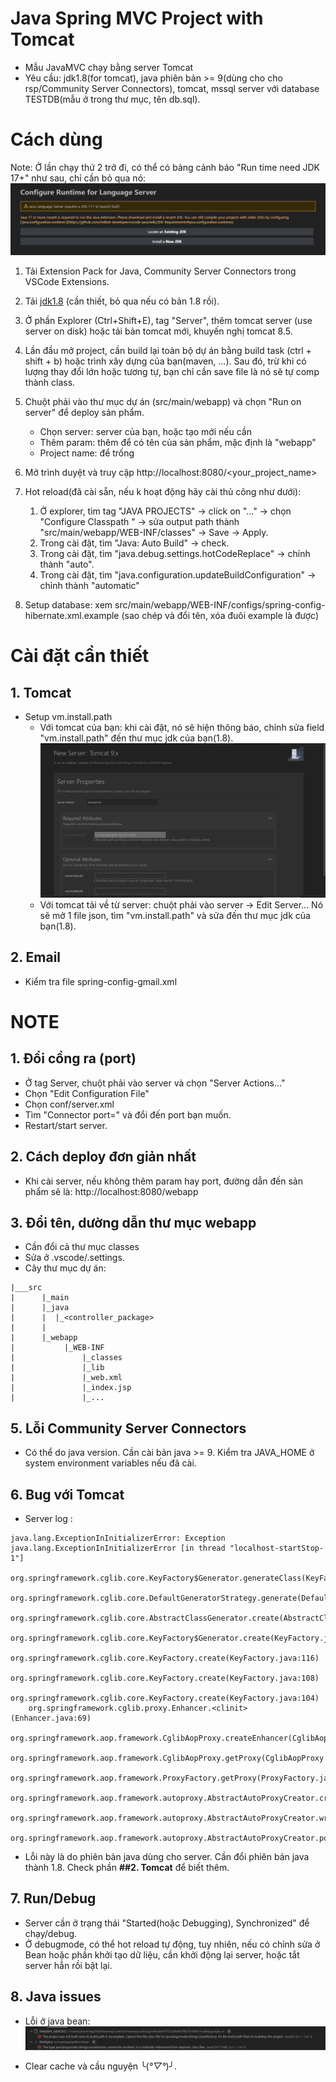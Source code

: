 # Java Spring MVC Project with Tomcat 

- Mẫu JavaMVC chạy bằng server Tomcat
- Yêu cầu: jdk1.8(for tomcat), java phiên bản >= 9(dùng cho cho rsp/Community Server Connectors), tomcat, mssql server với database TESTDB(mẫu ở trong thư mục, tên db.sql).

# Cách dùng
Note: Ở lần chạy thứ 2 trở đi, có thể có bảng cảnh báo "Run time need JDK 17+" như sau, chỉ cần bỏ qua nó:
![alt text](setup/warn.png)

1. Tải Extension Pack for Java, Community Server Connectors trong VSCode Extensions.
2. Tải [jdk1.8](https://www.oracle.com/java/technologies/javase/javase8-archive-downloads.html) (cần thiết, bỏ qua nếu có bản 1.8 rồi).
3. Ở phần Explorer (Ctrl+Shift+E), tag "Server", thêm tomcat server (use server on disk) hoặc tải bản tomcat mới, khuyến nghị tomcat 8.5.
4. Lần đầu mở project, cần build lại toàn bộ dự án bằng build task (ctrl + shift + b) hoặc trình xây dựng của bạn(maven, ...). Sau đó, trừ khi có lượng thay đổi lớn hoặc tương tự, bạn chỉ cần save file là nó sẽ tự comp thành class.
5. Chuột phải vào thư mục dự án (src/main/webapp) và chọn "Run on server" để deploy sản phẩm.
   - Chọn server: server của bạn, hoặc tạo mới nếu cần
   - Thêm param: thêm để có tên của sản phẩm, mặc định là "webapp"
   - Project name: để trống

6. Mở trình duyệt và truy cập http://localhost:8080/<your_project_name>
7. Hot reload(đã cài sẵn, nếu k hoạt động hãy cài thủ công như dưới): 
   1. Ở explorer, tìm tag "JAVA PROJECTS" -> click on "..." -> chọn "Configure Classpath " -> sửa output path thành "src/main/webapp/WEB-INF/classes" -> Save -> Apply.
   2. Trong cài đặt, tìm "Java: Auto Build" -> check.
   3. Trong cài đặt, tìm "java.debug.settings.hotCodeReplace" -> chỉnh thành "auto".
   4. Trong cài đặt, tìm "java.configuration.updateBuildConfiguration" -> chỉnh thành "automatic"
8. Setup database: xem src/main/webapp/WEB-INF/configs/spring-config-hibernate.xml.example (sao chép và đổi tên, xóa đuôi example là được)

# Cài đặt cần thiết

## 1. Tomcat

- Setup vm.install.path
  - Với tomcat của bạn: khi cài đặt, nó sẽ hiện thông báo, chỉnh sửa field "vm.install.path" đến thư mục jdk của bạn(1.8).
    ![alt text](setup/image.png)
  - Với tomcat tải về từ server: chuột phải vào server -> Edit Server...
    Nó sẽ mở 1 file json, tìm "vm.install.path" và sửa đến thư mục jdk của bạn(1.8).

## 2. Email
- Kiểm tra file spring-config-gmail.xml
# NOTE

## 1. Đổi cổng ra (port)

- Ở tag Server, chuột phải vào server và chọn "Server Actions..."
- Chọn "Edit Configuration File"
- Chọn conf/server.xml
- Tìm "Connector port=" và đổi đến port bạn muốn.
- Restart/start server.

## 2. Cách deploy đơn giản nhất

- Khi cài server, nếu không thêm param hay port, đường dẫn đến sản phẩm sẽ là: http://localhost:8080/webapp

## 3. Đổi tên, dường dẫn thư mục webapp

- Cần đổi cả thư mục classes
- Sửa ở .vscode/.settings.
- Cây thư mục dự án:

```
|___src
|      |_main
|      |_java
|      |  |_<controller_package>
|      |
|      |_webapp
|           |_WEB-INF
|               |_classes
|               |_lib
|               |_web.xml
|               |_index.jsp
|               |_...

```

## 5. Lỗi Community Server Connectors

- Có thể do java version. Cần cài bản java >= 9. Kiểm tra JAVA_HOME ở system environment variables nếu đã cài.

## 6. Bug với Tomcat

- Server log :

```
java.lang.ExceptionInInitializerError: Exception java.lang.ExceptionInInitializerError [in thread "localhost-startStop-1"]
	org.springframework.cglib.core.KeyFactory$Generator.generateClass(KeyFactory.java:166)
	org.springframework.cglib.core.DefaultGeneratorStrategy.generate(DefaultGeneratorStrategy.java:25)
	org.springframework.cglib.core.AbstractClassGenerator.create(AbstractClassGenerator.java:216)
	org.springframework.cglib.core.KeyFactory$Generator.create(KeyFactory.java:144)
	org.springframework.cglib.core.KeyFactory.create(KeyFactory.java:116)
	org.springframework.cglib.core.KeyFactory.create(KeyFactory.java:108)
	org.springframework.cglib.core.KeyFactory.create(KeyFactory.java:104)
	org.springframework.cglib.proxy.Enhancer.<clinit>(Enhancer.java:69)
	org.springframework.aop.framework.CglibAopProxy.createEnhancer(CglibAopProxy.java:234)
	org.springframework.aop.framework.CglibAopProxy.getProxy(CglibAopProxy.java:177)
	org.springframework.aop.framework.ProxyFactory.getProxy(ProxyFactory.java:111)
	org.springframework.aop.framework.autoproxy.AbstractAutoProxyCreator.createProxy(AbstractAutoProxyCreator.java:490)
	org.springframework.aop.framework.autoproxy.AbstractAutoProxyCreator.wrapIfNecessary(AbstractAutoProxyCreator.java:375)
	org.springframework.aop.framework.autoproxy.AbstractAutoProxyCreator.postProcessAfterInitialization(AbstractAutoProxyCreator.java:335)
```

- Lỗi này là do phiên bản java dùng cho server. Cần đổi phiên bản java thành 1.8. Check phần **##2. Tomcat** để biết thêm.

## 7. Run/Debug

- Server cần ở trạng thái "Started(hoặc Debugging), Synchronized" để chạy/debug.
- Ở debugmode, có thể hot reload tự động, tuy nhiên, nếu có chỉnh sửa ở Bean hoặc phần khởi tạo dữ liệu, cần khởi động lại server, hoặc tắt server hẳn rồi bật lại.

## 8. Java issues
- Lỗi ở java bean:
![alt text](setup/bean.png)

- Clear cache và cầu nguyện ╰(*°▽°*)╯.
